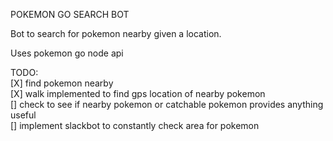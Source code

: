 POKEMON GO SEARCH BOT

Bot to search for pokemon nearby given a location.

Uses pokemon go node api


TODO:<br/>
[X] find pokemon nearby<br/>
[X] walk implemented to find gps location of nearby pokemon<br/>
[] check to see if nearby pokemon or catchable pokemon provides anything useful<br/>
[] implement slackbot to constantly check area for pokemon
